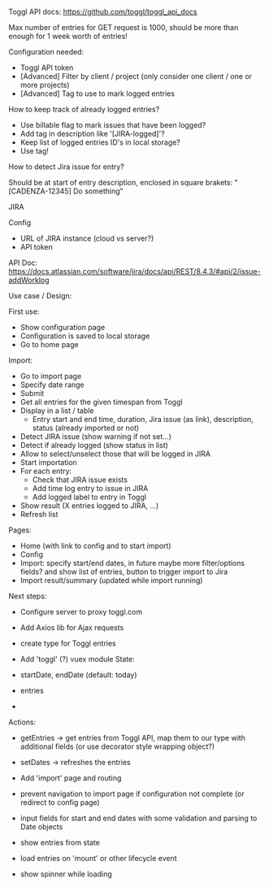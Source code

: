 Toggl API docs: https://github.com/toggl/toggl_api_docs

Max number of entries for GET request is 1000, should be more than enough for 1 week worth of entries!

Configuration needed:
- Toggl API token
- [Advanced] Filter by client / project (only consider one client / one or more projects)
- [Advanced] Tag to use to mark logged entries

How to keep track of already logged entries?
- Use billable flag to mark issues that have been logged?
- Add tag in description like '[JIRA-logged]'?
- Keep list of logged entries ID's in local storage?
- Use tag!

How to detect Jira issue for entry?

Should be at start of entry description, enclosed in square brakets: "[CADENZA-12345] Do something"

JIRA

Config
- URL of JIRA instance (cloud vs server?)
- API token

API Doc:
https://docs.atlassian.com/software/jira/docs/api/REST/8.4.3/#api/2/issue-addWorklog

Use case / Design:

First use:
- Show configuration page
- Configuration is saved to local storage
- Go to home page

Import:
- Go to import page
- Specify date range
- Submit
- Get all entries for the given timespan from Toggl
- Display in a list / table
    - Entry start and end time, duration, Jira issue (as link), description, status (already imported or not)
- Detect JIRA issue (show warning if not set...)
- Detect if already logged (show status in list)
- Allow to select/unselect those that will be logged in JIRA
- Start importation
- For each entry:
    - Check that JIRA issue exists
    - Add time log entry to issue in JIRA
    - Add logged label to entry in Toggl
- Show result (X entries logged to JIRA, ...)    
- Refresh list

Pages: 
- Home (with link to config and to start import)
- Config
- Import: specify start/end dates, in future maybe more filter/options fields? and show list of entries, button to trigger import to Jira
- Import result/summary (updated while import running)

Next steps:

- Configure server to proxy toggl.com
- Add Axios lib for Ajax requests
- create type for Toggl entries

- Add 'toggl' (?) vuex module
State:
- startDate, endDate (default: today)
- entries
-  
Actions:
- getEntries -> get entries from Toggl API, map them to our type with additional fields (or use decorator style wrapping object?) 
- setDates -> refreshes the entries

- Add 'import' page and routing
- prevent navigation to import page if configuration not complete (or redirect to config page)
- input fields for start and end dates with some validation and parsing to Date objects
- show entries from state
- load entries on 'mount' or other lifecycle event
- show spinner while loading
